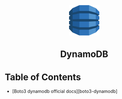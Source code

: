 <div align="center">
  <a href="https://www.dynamodbguide.com/">
    <img height="96" width="96" alt="dynamodb" src="../logos/dynamodb.svg"/>
  </a>
  <h1>DynamoDB</h1>
</div>

# Table of Contents

- [Boto3 dynamodb official docs][boto3-dynamodb]

